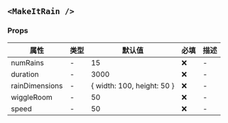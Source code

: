 ## `<MakeItRain />`

### Props

| 属性           | 类型 | 默认值                     | 必填 | 描述 |
| -------------- | ---- | -------------------------- | ---- | ---- |
| numRains       | -    | 15                         | ❌   | -    |
| duration       | -    | 3000                       | ❌   | -    |
| rainDimensions | -    | { width: 100, height: 50 } | ❌   | -    |
| wiggleRoom     | -    | 50                         | ❌   | -    |
| speed          | -    | 50                         | ❌   | -    |
